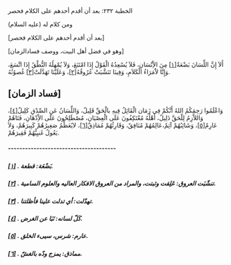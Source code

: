   الخطبة  ٢٣٢: بعد أن أقدم أحدهم على الكلام فحصر	

ومن كلام له (عليه السلام)

[بعد أن أقدم أحدهم على الكلام فحصر]

[وهو في فضل أهل البيت، ووصف فسادالزمان]

أَلاَ إِنَّ اللِّسَانَ بَضْعَةٌ[[١\]](https://arabic.balaghah.net/node/740#_ftn1) مِنَ الاِْنْسَانِ، فَلاَ يُسْعِدُهُ الْقَوْلُ إِذَا امْتَنَعَ، وَلاَ  يُمْهِلُهُ النُّطْقُ إِذَا اتَّسَعَ، وَإِنَّا لاَُمَرَاءُ الْكَلاَمِ،  وَفِينَا تَنَشَّبَتْ عُرُوقُهُ[[٢\]](https://arabic.balaghah.net/node/740#_ftn2)، وَعَلَيْنَا تَهَدَّلَتْ[[٣\]](https://arabic.balaghah.net/node/740#_ftn3) غُصوُنُهُ.

## [فساد الزمان]

وَاعْلَمُوا رَحِمَكُمُ اللهُ أَنَّكُمْ فِي زَمَان الْقَائِلُ فِيهِ بالْحَقِّ قَلِيلٌ، وَاللِّسَانُ عَنِ الصِّدْقِ كَلِيلٌ[[٤\]](https://arabic.balaghah.net/node/740#_ftn4)، وَاللاَّزِمُ لِلْحَقَّ ذَلِيلٌ، أَهْلُهُ مُعْتَكِفُونَ عَلَى الْعِصْيَانِ، مُصْطَلِحُونَ عَلَى الاِْدْهَانِ، فَتَاهُمْ عَارِمٌ[[٥\]](https://arabic.balaghah.net/node/740#_ftn5)، وَشَائِبُهُمْ آثِمٌ،عَالِمُهُمْ مُنَافِقٌ، وَقَارِئُهُمْ مُمَاذِقٌ[[٦\]](https://arabic.balaghah.net/node/740#_ftn6)، لايُعَظِّمُ صَغِيرُهُمْ كَبِيرَهُمْ، وَلاَ يَعُولُ غَنيِيُّهُمْ فَقِيرَهُمْ.

##### --------------------------------------

##### [[١\]](https://arabic.balaghah.net/node/740#_ftnref1) . بَضْعَة: قطعة.

##### [[٢\]](https://arabic.balaghah.net/node/740#_ftnref2) . تنشّبَت العروق: عَلِقت وثبتت، والمراد من العروق الافكار العاليه والعلوم السامية.

##### [[٣\]](https://arabic.balaghah.net/node/740#_ftnref3) . تهدّلت: أي تدلت علينا فأظلتنا.

##### [[٤\]](https://arabic.balaghah.net/node/740#_ftnref4) . كَلّ لسانه: نَبَا عن الغرض.

##### [[٥\]](https://arabic.balaghah.net/node/740#_ftnref5) . عارم: شرس، سيىء الخلق.

##### [[٦\]](https://arabic.balaghah.net/node/740#_ftnref6) . مماذق: يمزج ودّه بالغشّ. 
